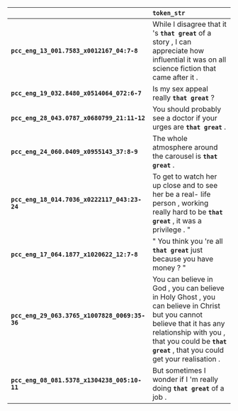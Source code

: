 |                                               | `token_str`                                                                                                                                                                                                                    |
|:----------------------------------------------|:-------------------------------------------------------------------------------------------------------------------------------------------------------------------------------------------------------------------------------|
| **`pcc_eng_13_001.7583_x0012167_04:7-8`**     | While I disagree that it 's __``that great``__ of a story , I can appreciate how influential it was on all science fiction that came after it .                                                                                |
| **`pcc_eng_19_032.8480_x0514064_072:6-7`**    | Is my sex appeal really __``that great``__ ?                                                                                                                                                                                   |
| **`pcc_eng_28_043.0787_x0680799_21:11-12`**   | You should probably see a doctor if your urges are __``that great``__ .                                                                                                                                                        |
| **`pcc_eng_24_060.0409_x0955143_37:8-9`**     | The whole atmosphere around the carousel is __``that great``__ .                                                                                                                                                               |
| **`pcc_eng_18_014.7036_x0222117_043:23-24`**  | To get to watch her up close and to see her be a real- life person , working really hard to be __``that great``__ , it was a privilege . "                                                                                     |
| **`pcc_eng_17_064.1877_x1020622_12:7-8`**     | " You think you 're all __``that great``__ just because you have money ? "                                                                                                                                                     |
| **`pcc_eng_29_063.3765_x1007828_0069:35-36`** | You can believe in God , you can believe in Holy Ghost , you can believe in Christ but you cannot believe that it has any relationship with you , that you could be __``that great``__ , that you could get your realisation . |
| **`pcc_eng_08_081.5378_x1304238_005:10-11`**  | But sometimes I wonder if I 'm really doing __``that great``__ of a job .                                                                                                                                                      |